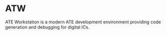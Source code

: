# ATW
 ATE Workstation is a modern ATE development environment providing code generation and debugging for digital ICs.